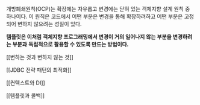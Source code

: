 
개방폐쇄원칙(OCP)는 확장에는 자유롭고 변경에는 닫혀 있는 객체지향 설계 원칙 중 하나이다.
이 원칙은 코드에서 어떤 부분은 변경을 통해 확장하려하고 어떤 부분은 고정되어 변하지 않으려는 성질이 있다.

**템플릿은 이처럼 객체지향 프로그래밍에서 변경이 거의 일어나지 않는 부분을 변경하려는 부분과**
**독립적으로 활용할 수 있도록 만드는 방법이다.**


[[변하는 것과 변하지 않는 것]]

[[JDBC 전략 패턴의 최적화]]

[[컨텍스트와 DI]]

[[템플릿과 콜백]]
